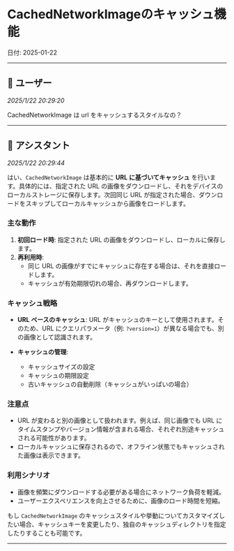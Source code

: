 # CachedNetworkImageのキャッシュ機能

日付: 2025-01-22

---

## 👤 ユーザー
*2025/1/22 20:29:20*

CachedNetworkImage は url をキャッシュするスタイルなの？

---

## 🤖 アシスタント
*2025/1/22 20:29:44*

はい、`CachedNetworkImage` は基本的に **URL に基づいてキャッシュ** を行います。具体的には、指定された URL の画像をダウンロードし、それをデバイスのローカルストレージに保存します。次回同じ URL が指定された場合、ダウンロードをスキップしてローカルキャッシュから画像をロードします。

### 主な動作
1. **初回ロード時**: 指定された URL の画像をダウンロードし、ローカルに保存します。
2. **再利用時**: 
   - 同じ URL の画像がすでにキャッシュに存在する場合は、それを直接ロードします。
   - キャッシュが有効期限切れの場合、再ダウンロードします。

### キャッシュ戦略
- **URL ベースのキャッシュ**: 
  URL がキャッシュのキーとして使用されます。そのため、URL にクエリパラメータ（例: `?version=1`）が異なる場合でも、別の画像として認識されます。

- **キャッシュの管理**:
  - キャッシュサイズの設定
  - キャッシュの期限設定
  - 古いキャッシュの自動削除（キャッシュがいっぱいの場合）

### 注意点
- URL が変わると別の画像として扱われます。例えば、同じ画像でも URL にタイムスタンプやバージョン情報が含まれる場合、それぞれ別途キャッシュされる可能性があります。
- ローカルキャッシュに保存されるので、オフライン状態でもキャッシュされた画像は表示できます。

### 利用シナリオ
- 画像を頻繁にダウンロードする必要がある場合にネットワーク負荷を軽減。
- ユーザーエクスペリエンスを向上させるために、画像のロード時間を短縮。

もし `CachedNetworkImage` のキャッシュスタイルや挙動についてカスタマイズしたい場合、キャッシュキーを変更したり、独自のキャッシュディレクトリを指定したりすることも可能です。

---

